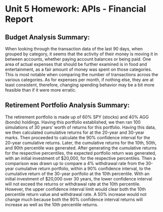 # Unit 5 Homework: APIs - Financial Report

## Budget Analysis Summary:

When looking through the transaction data of the last 90 days, when grouped by category, it seems that the activity of their money is moving it in between accounts, whether paying account balances or being paid. One area of actual expenses that should be further examined is in food and entertainment, as a fair amount of money was spent on those categories. This is most notable when comparing the number of transactions across the various categories. As for expenses per month, if nothing else, they are at least consistent, therefore, changing spending behavior may be a bit more feasible than if it were more erratic.

## Retirement Portfolio Analysis Summary:

The retirement portfolio is made up of 60% SPY (stocks) and 40% AGG (bonds) holdings. Having this portfolio established, we then ran 100 simulations of 30 years’ worth of returns for this portfolio. Having this data, we then calculated cumulative returns for at the 20-year and 30-year marks. Then proceeded to calculate the 90% confidence interval for the 20-year cumulative returns. Later, the cumulative returns for the 10th, 50th, and 90th percentile was generated. After generating the cumulative returns for the respective percentiles, the expected portfolio return was generated, with an initial investment of $20,000, for the respective percentiles. Then a comparison was drawn up to compare a 4% withdrawal rate from the 30-year cumulative return portfolio, within a 90% confidence interval, to the cumulative return of the 30-year portfolio at the 10th percentile. With an initial investment of $20,000 over 30 years, the lower confidence interval will not exceed the returns or withdrawal rate at the 10th percentile. However, the upper confidence interval limit would clear both the 10th percentile return value and withdrawal rate. A 50% increase would not change much because both the 90% confidence interval returns will increase as well as the 10th percentile returns. 